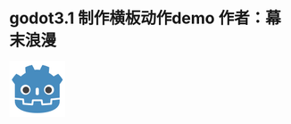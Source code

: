 # godot3.1 制作横板动作demo 作者：幕末浪漫
![godot_logo](https://raw.githubusercontent.com/JustusPan/resource/master/images/godot_logo.png)
